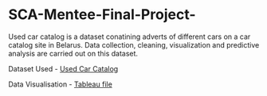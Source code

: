 # SCA-Mentee-Final-Project-

Used car catalog is a dataset conatining adverts of different cars on a car catalog site in Belarus. Data collection, cleaning, visualization and predictive analysis are carried out on this dataset.

Dataset Used - [Used Car Catalog](https://www.kaggle.com/datasets/lepchenkov/usedcarscatalog?datasetId=432460)


Data Visualisation - [Tableau file](https://public.tableau.com/app/profile/nafisa.jimoh/viz/UsedCarsVisualization/Dashboard1?publish=yes)
